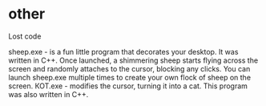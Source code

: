 # other
Lost code

sheep.exe - is a fun little program that decorates your desktop. It was written in C++. Once launched, a shimmering sheep starts flying across the screen and randomly attaches to the cursor, blocking any clicks. You can launch sheep.exe multiple times to create your own flock of sheep on the screen. 
КОТ.exe - modifies the cursor, turning it into a cat. This program was also written in C++.

